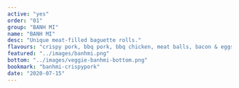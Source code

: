 ```yaml
---
active: "yes"
order: "01"
group: "BANH MI"
name: "BANH MI"
desc: "Unique meat-filled baguette rolls."
flavours: "crispy pork, bbq pork, bbq chicken, meat balls, bacon & eggs, tofu, and more..."
featured: "../images/banhmi.png"
bottom: "../images/veggie-banhmi-bottom.png"
bookmark: "banhmi-crispypork"
date: "2020-07-15"
---
```

